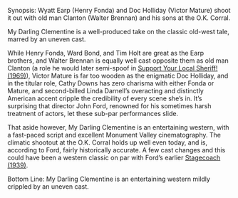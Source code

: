 Synopsis: Wyatt Earp (Henry Fonda) and Doc Holliday (Victor Mature) shoot it out with old man Clanton (Walter Brennan) and his sons at the O.K. Corral.

My Darling Clementine is a well-produced take on the classic old-west tale, marred by an uneven cast.

While Henry Fonda, Ward Bond, and Tim Holt are great as the Earp brothers, and Walter Brennan is equally well cast opposite them as old man Clanton (a role he would later semi-spoof in <a href="/browse/reviews/support-your-local-sheriff-1969/">Support Your Local Sheriff! (1969)</a>), Victor Mature is far too wooden as the enigmatic Doc Holliday, and in the titular role, Cathy Downs has zero charisma with either Fonda or Mature, and second-billed Linda Darnell’s overacting and distinctly American accent cripple the credibility of every scene she’s in.  It’s surprising that director John Ford, renowned for his sometimes harsh treatment of actors, let these sub-par performances slide.

That aside however, My Darling Clementine is an entertaining western, with a fast-paced script and excellent Monument Valley cinematography.  The climatic shootout at the O.K. Corral holds up well even today, and is, according to Ford, fairly historically accurate.  A few cast changes and this could have been a western classic on par with Ford’s earlier <a href="/browse/reviews/stagecoach-1939/">Stagecoach (1939)</a>.

Bottom Line: My Darling Clementine is an entertaining western mildly crippled by an uneven cast.
